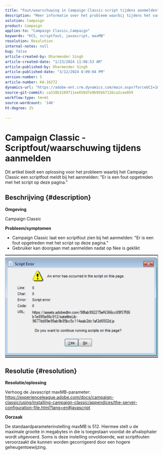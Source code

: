 ```yaml
---
title: "Fout/waarschuwing in Campaign Classic-script tijdens aanmelden"
description: "Meer informatie over het probleem waarbij tijdens het vastleggen de waarschuwing voor scriptfouten wordt weergegeven in Campagne classic. Verhoog de Javascript maxMB-parameter."
solution: Campaign
product: Campaign
applies-to: "Campaign Classic,Campaign"
keywords: "KCS, scriptfout, javascript, maxMB"
resolution: Resolution
internal-notes: null
bug: false
article-created-by: Dharmender Singh
article-created-date: "1/23/2024 11:06:53 AM"
article-published-by: Dharmender Singh
article-published-date: "3/12/2024 8:09:04 PM"
version-number: 5
article-number: KA-16272
dynamics-url: "https://adobe-ent.crm.dynamics.com/main.aspx?forceUCI=1&pagetype=entityrecord&etn=knowledgearticle&id=3eda4c7e-dfb9-ee11-a569-6045bd006149"
source-git-commit: ca310b3109711ee658d7e9b95bb7126ca2cae859
workflow-type: tm+mt
source-wordcount: '146'
ht-degree: 2%

---
```


# Campaign Classic - Scriptfout/waarschuwing tijdens aanmelden


Dit artikel biedt een oplossing voor het probleem waarbij het Campaign Classic een scriptfout meldt bij het aanmelden: &quot;Er is een fout opgetreden met het script op deze pagina.&quot;

## Beschrijving {#description}


<b>Omgeving</b>

Campaign Classic

<b>Probleem/symptomen</b>

- Campaign Classic laat een scriptfout zien bij het aanmelden: &quot;Er is een fout opgetreden met het script op deze pagina.&quot;
- Gebruiker kan doorgaan met aanmelden nadat op Nee is geklikt


![](assets/___3fda4c7e-dfb9-ee11-a569-6045bd006149___.jpeg)


## Resolutie {#resolution}


<b>Resolutie/oplossing</b>

Verhoog de Javascript maxMB-parameter: https://experienceleague.adobe.com/docs/campaign-classic/using/installing-campaign-classic/appendices/the-server-configuration-file.html?lang=en#javascript

<b>Oorzaak</b>

De standaardparameterinstelling maxMB is 512. Hiermee stelt u de maximale grootte in megabytes in die is toegestaan voordat de afvalophaler wordt uitgevoerd. Soms is deze instelling onvoldoende, wat scriptfouten veroorzaakt die kunnen worden gecorrigeerd door een hogere geheugentoewijzing.
